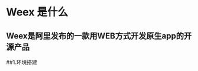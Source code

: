 
Weex 是什么  
=============
Weex是阿里发布的一款用WEB方式开发原生app的开源产品
----------------------------------------------------
##1.环境搭建











